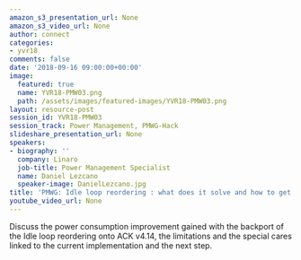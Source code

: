 ```yaml
---
amazon_s3_presentation_url: None
amazon_s3_video_url: None
author: connect
categories:
- yvr18
comments: false
date: '2018-09-16 09:00:00+00:00'
image:
  featured: true
  name: YVR18-PMW03.png
  path: /assets/images/featured-images/YVR18-PMW03.png
layout: resource-post
session_id: YVR18-PMW03
session_track: Power Management, PMWG-Hack
slideshare_presentation_url: None
speakers:
- biography: ''
  company: Linaro
  job-title: Power Management Specialist
  name: Daniel Lezcano
  speaker-image: DanielLezcano.jpg
title: 'PMWG: Idle loop reordering : what does it solve and how to get benefit '
youtube_video_url: None
---
```


Discuss the power consumption improvement gained with the backport of the Idle loop reordering onto ACK v4.14, the limitations and the special cares linked to the current implementation and the next step.